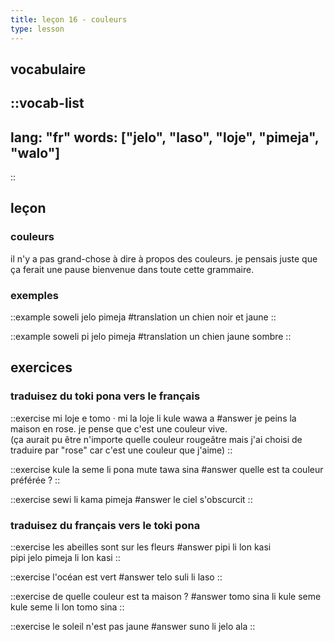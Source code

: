 ```yaml
---
title: leçon 16 - couleurs 
type: lesson
---
```

## vocabulaire
::vocab-list
---
lang: "fr"
words: ["jelo", "laso", "loje", "pimeja", "walo"]
---
::

## leçon
### couleurs
il n'y a pas grand-chose à dire à propos des couleurs. je pensais juste que ça ferait une pause bienvenue dans toute cette grammaire.


### exemples
::example
soweli jelo pimeja
#translation
un chien noir et jaune
::

::example
soweli pi jelo pimeja
#translation
un chien jaune sombre
::

## exercices
### traduisez du toki pona vers le français
::exercise
mi loje e tomo · mi la loje li kule wawa a
#answer
je peins la maison en rose. je pense que c'est une couleur vive. \
(ça aurait pu être n'importe quelle couleur rougeâtre mais j'ai choisi de traduire par &quot;rose&quot; car c'est une couleur que j'aime)
::

::exercise
kule la seme li pona mute tawa sina
#answer
quelle est ta couleur préférée ?
::

::exercise
sewi li kama pimeja
#answer
le ciel s'obscurcit
::

### traduisez du français vers le toki pona
::exercise
les abeilles sont sur les fleurs
#answer
pipi li lon kasi \
pipi jelo pimeja li lon kasi
::

::exercise
l'océan est vert
#answer
telo suli li laso
::

::exercise
de quelle couleur est ta maison ?
#answer
tomo sina li kule seme \
kule seme li lon tomo sina
::

::exercise
le soleil n'est pas jaune
#answer
suno li jelo ala
::
